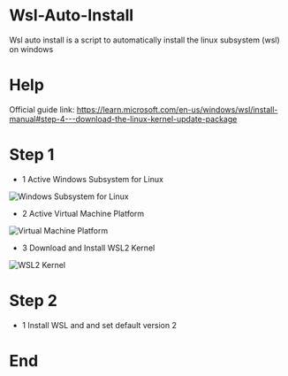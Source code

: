 # Wsl-Auto-Install

Wsl auto install is a script to automatically install the linux subsystem (wsl) on windows

# Help

Official guide link: https://learn.microsoft.com/en-us/windows/wsl/install-manual#step-4---download-the-linux-kernel-update-package

# Step 1
- 1 Active Windows Subsystem for Linux 

![Windows Subsystem for Linux](https://www.chimerarevo.com/wp-content/uploads/2016/04/wsl.jpg)

- 2 Active Virtual Machine Platform

![Virtual Machine Platform](https://external-content.duckduckgo.com/iu/?u=https%3A%2F%2Fsecurityonline.info%2Fwp-content%2Fuploads%2F2018%2F07%2FDjAtIFQXoAATK89.jpg&f=1&nofb=1&ipt=1f8df220ce76429ad802b58c3599d1bea7c89727a8ba13cc38fca88934785c49&ipo=images)

- 3 Download and Install WSL2 Kernel

![WSL2 Kernel](https://evilsaint.com/media/markdown/2020/09/21/20b5093a-ed64-44f2-9f85-330caca77ad6.png)

# Step 2 

- 1 Install WSL and and set default version 2

# End
